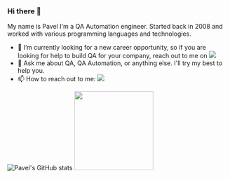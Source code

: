 ### Hi there 👋
My name is Pavel
I'm a QA Automation engineer.
Started back in 2008 and worked with various programming languages and technologies.

- 🔭 I’m currently looking for a new career opportunity, so if you are looking for help to build QA for your company, reach out to me on [<img src="https://img.shields.io/badge/linkedin-%230077B5.svg?&style=for-the-badge&logo=linkedin&logoColor=white" />](https://strongin.qa)
- 💬 Ask me about QA, QA Automation, or anything else. I'll try my best to help you.
- 📫 How to reach out to me: [<img src="https://img.shields.io/badge/linkedin-%230077B5.svg?&style=for-the-badge&logo=linkedin&logoColor=white" />](https://strongin.qa)


![Pavel's GitHub stats](https://github-readme-stats-cohuk.vercel.app/api?username=CoHuK&count_private=true&hide_border=true&layout=compact&theme=radical) <img height="180em" src="https://github-readme-stats-phi-opal.vercel.app/api/top-langs/?username=CoHuK&show_icons=true&hide_border=true&layout=compact&count_private=true&langs_count=8&theme=radical"/>

<!--
**CoHuK/CoHuK** is a ✨ _special_ ✨ repository because its `README.md` (this file) appears on your GitHub profile.

Here are some ideas to get you started:

- 🔭 I’m currently working on ...
- 🌱 I’m currently learning ...
- 👯 I’m looking to collaborate on ...
- 🤔 I’m looking for help with ...
- 💬 Ask me about ...
- 📫 How to reach me: ...
- 😄 Pronouns: ...
- ⚡ Fun fact: ...
-->
